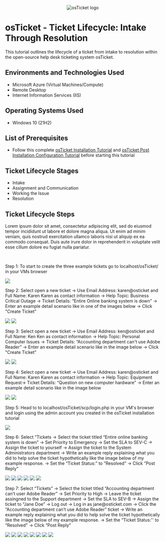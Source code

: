 <p align="center">
<img src="https://i.imgur.com/Clzj7Xs.png" alt="osTicket logo"/>
</p>

<h1>osTicket - Ticket Lifecycle: Intake Through Resolution</h1>
This tutorial outlines the lifecycle of a ticket from intake to resolution within the open-source help desk ticketing system osTicket.<br />

<h2>Environments and Technologies Used</h2>

- Microsoft Azure (Virtual Machines/Compute)
- Remote Desktop
- Internet Information Services (IIS)

<h2>Operating Systems Used </h2>

- Windows 10</b> (21H2)

<h2>List of Prerequisites</h2>

- Follow this complete [osTicket Installation Tutorial](https://github.com/alexanderdrodriguez/osticket-prereqs) and [osTicket Post Installation Configuration Tutorial](https://github.com/alexanderdrodriguez/post-install-config) before starting this tutorial

<h2>Ticket Lifecycle Stages</h2>

- Intake
- Assignment and Communication
- Working the Issue
- Resolution

<h2>Ticket Lifecycle Steps</h2>

<p></p>
<p>
Lorem ipsum dolor sit amet, consectetur adipiscing elit, sed do eiusmod tempor incididunt ut labore et dolore magna aliqua. Ut enim ad minim veniam, quis nostrud exercitation ullamco laboris nisi ut aliquip ex ea commodo consequat. Duis aute irure dolor in reprehenderit in voluptate velit esse cillum dolore eu fugiat nulla pariatur.
</p>
<br />

<p>
</p>
<p>Step 1: To start to create the three example tickets go to localhost/osTicket/ in your VMs browser</p>
<img src="https://i.gyazo.com/195361755337373d51865e00624fa3f7.png">
<p>Step 2: Select open a new ticket -> Use Email Address: karen@osticket and Full Name: Karen Karen as contact information -> Help Topic: Business Critical Outage -> Ticket Details: “Entire Online banking system is down” -> Enter an example detail scenario like in one of the images below -> Click "Create Ticket"</p>
<img src="https://i.gyazo.com/d7cb241a44875fd1867902186e4994a5.png">
<img src="https://i.gyazo.com/5148b6dc6bed31a31690f14e9551a49e.png">
<p>Step 3: Select open a new ticket -> Use Email Address: ken@osticket and Full Name: Ken Ken as contact information -> Help Topic: Personal Computer Issues -> Ticket Details: “Accounting department can't use Adobe Reader” -> Enter an example detail scenario like in the image below -> Click "Create Ticket"</p>
<img src="https://i.gyazo.com/d7cb241a44875fd1867902186e4994a5.png">
<img src="https://i.gyazo.com/97c6f9ba05a47d24be55367dfd01c411.png">
<p>Step 4: Select open a new ticket -> Use Email Address: karen@osticket and Full Name: Karen Karen as contact information -> Help Topic: Equipment Request-> Ticket Details: “Question on new computer hardware” -> Enter an example detail scenario like in the image below</p>
<img src="https://i.gyazo.com/d7cb241a44875fd1867902186e4994a5.png">
<img src="https://i.gyazo.com/8aaab9811bfe47e16960678ecfa3773a.png">
<p>Step 5: Head to to localhost/osTicket/scp/login.php in your VM's browser and login using the admin account you created in the osTicket installation tutorial</p>
<img src="https://i.gyazo.com/255cf2560f9907342d99cb6fb5120444.png">
<p>Step 6: Select “Tickets -> Select the ticket titled “Entire online banking system is down” -> Set Priority to Emergency -> Set the SLA to SEV-C -> Assign the ticket to yourself -> Assign the ticket to the System Administrators department -> Write an example reply explaining what you did to help solve the ticket hypothetically like the image below of my example response. -> Set the “Ticket Status:” to “Resolved” -> Click “Post Reply”</p>
<img src="https://i.gyazo.com/b84131c824c29a6d87c7ef5741614eec.png">
<img src="https://i.gyazo.com/ee7cb47077985883d1f2f06ad7daa201.png">
<img src="https://i.gyazo.com/f304e7277a03e148ee869ce8ecc9598d.png">
<img src="https://i.gyazo.com/f5fe0ce3dcad8bcc10b0f91a331db04f.png">
<img src="https://i.gyazo.com/a8bf55f522277aa86044fccf5dab55de.png">
<img src="https://i.gyazo.com/dd2033b5f9ecdf129ede4bc68c00de09.png">
<p>Step 7: Select “Tickets” -> Select the ticket titled “Accounting department can’t user Adobe Reader” -> Set Priority to High -> Leave the ticket assingned to the Support department -> Set the SLA to SEV-B -> Assign the ticket to “Jane Doe” -> Log out -> Log in as jane@osticket.com -> Click the “Accounting department can’t use Adobe Reader” ticket -> Write an example reply explaining what you did to help solve the ticket hypothetically like the image below of my example response. -> Set the “Ticket Status:'' to “Resolved" -> Click “Post Reply”</p>
<img src="https://i.gyazo.com/30be6f54f4ff6f9c8d9f51a46c6b67fc.png">
<img src="https://i.gyazo.com/e99eee25c3fbed7a1b19a2258ffca3bb.png">
<img src="https://i.gyazo.com/af72c3fe812bf4cebfc316b61d3c32ca.png">
<img src="https://i.gyazo.com/d80d87994def48a635af21eb3814de4f.png">
<img src="https://i.gyazo.com/a372b90fe0757c7746108aa30dddd20f.png">
<img src="https://i.gyazo.com/236fbc21255b246c623c7a13fc64d3ca.png">
<img src="https://i.gyazo.com/f62208adbb4f99478eb2e73d38cd742c.png">
<img src="https://i.gyazo.com/7d8d77167a51aaed52bc70ab0a129b2f.png">
